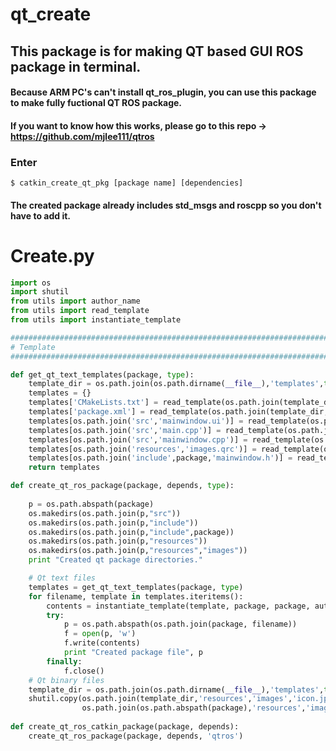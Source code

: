 # qt_create

## This package is for making QT based GUI ROS package in terminal.

#### Because ARM PC's can't install qt_ros_plugin, you can use this package to make fully fuctional QT ROS package.
#### If you want to know how this works, please go to this repo -> https://github.com/mjlee111/qtros

### Enter 
```
$ catkin_create_qt_pkg [package name] [dependencies]
```

#### The created package already includes std_msgs and roscpp so you don't have to add it. 

# Create.py
```python
import os
import shutil
from utils import author_name
from utils import read_template
from utils import instantiate_template

##############################################################################
# Template
##############################################################################

def get_qt_text_templates(package, type):
    template_dir = os.path.join(os.path.dirname(__file__),'templates',type) 
    templates = {}
    templates['CMakeLists.txt'] = read_template(os.path.join(template_dir,'CMakeLists.txt'))
    templates['package.xml'] = read_template(os.path.join(template_dir,'package.xml'))
    templates[os.path.join('src','mainwindow.ui')] = read_template(os.path.join(template_dir,'src','mainwindow.ui'))
    templates[os.path.join('src','main.cpp')] = read_template(os.path.join(template_dir,'src','main.cpp'))
    templates[os.path.join('src','mainwindow.cpp')] = read_template(os.path.join(template_dir,'src','mainwindow.cpp'))
    templates[os.path.join('resources','images.qrc')] = read_template(os.path.join(template_dir,'resources','images.qrc'))
    templates[os.path.join('include',package,'mainwindow.h')] = read_template(os.path.join(template_dir,'include','PACKAGE_NAME','mainwindow.h'))
    return templates

def create_qt_ros_package(package, depends, type):
    
    p = os.path.abspath(package)
    os.makedirs(os.path.join(p,"src"))
    os.makedirs(os.path.join(p,"include"))
    os.makedirs(os.path.join(p,"include",package))
    os.makedirs(os.path.join(p,"resources"))
    os.makedirs(os.path.join(p,"resources","images"))
    print "Created qt package directories."

    # Qt text files
    templates = get_qt_text_templates(package, type)
    for filename, template in templates.iteritems():
        contents = instantiate_template(template, package, package, author_name(), depends)
        try:
            p = os.path.abspath(os.path.join(package, filename))
            f = open(p, 'w')
            f.write(contents)
            print "Created package file", p
        finally:
            f.close()
    # Qt binary files
    template_dir = os.path.join(os.path.dirname(__file__),'templates',type) 
    shutil.copy(os.path.join(template_dir,'resources','images','icon.jpg'),
                os.path.join(os.path.abspath(package),'resources','images','icon.jpg'))
    
def create_qt_ros_catkin_package(package, depends):
    create_qt_ros_package(package, depends, 'qtros')
```
